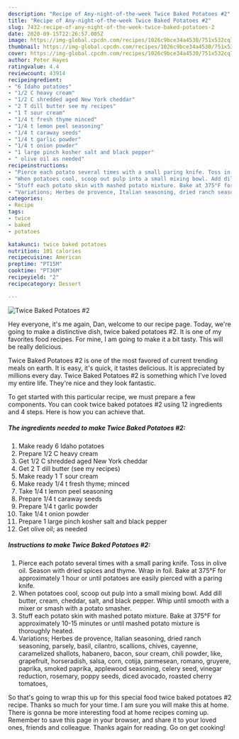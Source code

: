 ```yaml
---
description: "Recipe of Any-night-of-the-week Twice Baked Potatoes #2"
title: "Recipe of Any-night-of-the-week Twice Baked Potatoes #2"
slug: 7432-recipe-of-any-night-of-the-week-twice-baked-potatoes-2
date: 2020-09-15T22:26:57.005Z
image: https://img-global.cpcdn.com/recipes/1026c9bce34a4530/751x532cq70/twice-baked-potatoes-2-recipe-main-photo.jpg
thumbnail: https://img-global.cpcdn.com/recipes/1026c9bce34a4530/751x532cq70/twice-baked-potatoes-2-recipe-main-photo.jpg
cover: https://img-global.cpcdn.com/recipes/1026c9bce34a4530/751x532cq70/twice-baked-potatoes-2-recipe-main-photo.jpg
author: Peter Hayes
ratingvalue: 4.4
reviewcount: 43914
recipeingredient:
- "6 Idaho potatoes"
- "1/2 C heavy cream"
- "1/2 C shredded aged New York cheddar"
- "2 T dill butter see my recipes"
- "1 T sour cream"
- "1/4 t fresh thyme minced"
- "1/4 t lemon peel seasoning"
- "1/4 t caraway seeds"
- "1/4 t garlic powder"
- "1/4 t onion powder"
- "1 large pinch kosher salt and black pepper"
- " olive oil as needed"
recipeinstructions:
- "Pierce each potato several times with a small paring knife. Toss in olive oil. Season with dried spices and thyme. Wrap in foil. Bake at 375°F for approximately 1 hour or until potatoes are easily pierced with a paring knife."
- "When potatoes cool, scoop out pulp into a small mixing bowl. Add dill butter, cream, cheddar, salt, and black pepper. Whip until smooth with a mixer or smash with a potato smasher."
- "Stuff each potato skin with mashed potato mixture. Bake at 375°F for approximately 10-15 minutes or until mashed potato mixture is thoroughly heated."
- "Variations; Herbes de provence, Italian seasoning, dried ranch seasoning, parsely, basil, cilantro, scallions, chives, cayenne, caramelized shallots, habanero, bacon, sour cream, chili powder, like, grapefruit, horseradish, salsa, corn, cotija, parmesean, romano, gruyere, paprika, smoked paprika, applewood seasoning, celery seed, vinegar reduction, rosemary, poppy seeds, diced avocado, roasted cherry tomatoes,"
categories:
- Recipe
tags:
- twice
- baked
- potatoes

katakunci: twice baked potatoes 
nutrition: 101 calories
recipecuisine: American
preptime: "PT15M"
cooktime: "PT36M"
recipeyield: "2"
recipecategory: Dessert

---
```



![Twice Baked Potatoes #2](https://img-global.cpcdn.com/recipes/1026c9bce34a4530/751x532cq70/twice-baked-potatoes-2-recipe-main-photo.jpg)

Hey everyone, it's me again, Dan, welcome to our recipe page. Today, we're going to make a distinctive dish, twice baked potatoes #2. It is one of my favorites food recipes. For mine, I am going to make it a bit tasty. This will be really delicious.

Twice Baked Potatoes #2 is one of the most favored of current trending meals on earth. It is easy, it's quick, it tastes delicious. It is appreciated by millions every day. Twice Baked Potatoes #2 is something which I've loved my entire life. They're nice and they look fantastic.




To get started with this particular recipe, we must prepare a few components. You can cook twice baked potatoes #2 using 12 ingredients and 4 steps. Here is how you can achieve that.

<!--inarticleads1-->

##### The ingredients needed to make Twice Baked Potatoes #2:

1. Make ready 6 Idaho potatoes
1. Prepare 1/2 C heavy cream
1. Get 1/2 C shredded aged New York cheddar
1. Get 2 T dill butter (see my recipes)
1. Make ready 1 T sour cream
1. Make ready 1/4 t fresh thyme; minced
1. Take 1/4 t lemon peel seasoning
1. Prepare 1/4 t caraway seeds
1. Prepare 1/4 t garlic powder
1. Take 1/4 t onion powder
1. Prepare 1 large pinch kosher salt and black pepper
1. Get  olive oil; as needed




<!--inarticleads2-->

##### Instructions to make Twice Baked Potatoes #2:

1. Pierce each potato several times with a small paring knife. Toss in olive oil. Season with dried spices and thyme. Wrap in foil. Bake at 375°F for approximately 1 hour or until potatoes are easily pierced with a paring knife.
1. When potatoes cool, scoop out pulp into a small mixing bowl. Add dill butter, cream, cheddar, salt, and black pepper. Whip until smooth with a mixer or smash with a potato smasher.
1. Stuff each potato skin with mashed potato mixture. Bake at 375°F for approximately 10-15 minutes or until mashed potato mixture is thoroughly heated.
1. Variations; Herbes de provence, Italian seasoning, dried ranch seasoning, parsely, basil, cilantro, scallions, chives, cayenne, caramelized shallots, habanero, bacon, sour cream, chili powder, like, grapefruit, horseradish, salsa, corn, cotija, parmesean, romano, gruyere, paprika, smoked paprika, applewood seasoning, celery seed, vinegar reduction, rosemary, poppy seeds, diced avocado, roasted cherry tomatoes,




So that's going to wrap this up for this special food twice baked potatoes #2 recipe. Thanks so much for your time. I am sure you will make this at home. There is gonna be more interesting food at home recipes coming up. Remember to save this page in your browser, and share it to your loved ones, friends and colleague. Thanks again for reading. Go on get cooking!
